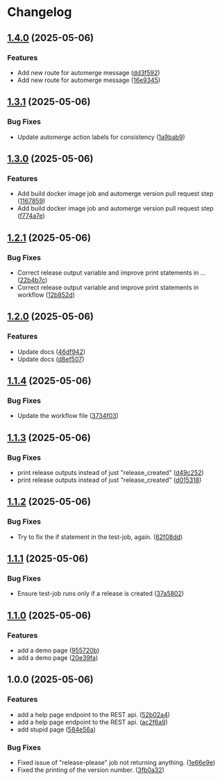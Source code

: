 # Changelog

## [1.4.0](https://github.com/rikdgd/semantic-versioning-demo/compare/v1.3.1...v1.4.0) (2025-05-06)


### Features

* Add new route for automerge message ([dd3f592](https://github.com/rikdgd/semantic-versioning-demo/commit/dd3f592e0b2a47dd93ee604f21f445744ca9cf34))
* Add new route for automerge message ([16e9345](https://github.com/rikdgd/semantic-versioning-demo/commit/16e9345fb8bab92efa71839de48063892849c9b5))

## [1.3.1](https://github.com/rikdgd/semantic-versioning-demo/compare/v1.3.0...v1.3.1) (2025-05-06)


### Bug Fixes

* Update automerge action labels for consistency ([1a9bab9](https://github.com/rikdgd/semantic-versioning-demo/commit/1a9bab927981ae63da50120be201f58e887c3fc5))

## [1.3.0](https://github.com/rikdgd/semantic-versioning-demo/compare/v1.2.1...v1.3.0) (2025-05-06)


### Features

* Add build docker image job and automerge version pull request step ([1167859](https://github.com/rikdgd/semantic-versioning-demo/commit/11678597382203a0ad64e1bb4bb4b5881a1e7dac))
* Add build docker image job and automerge version pull request step ([f774a7e](https://github.com/rikdgd/semantic-versioning-demo/commit/f774a7e3283294719dbaddb02a52877286cacd65))

## [1.2.1](https://github.com/rikdgd/semantic-versioning-demo/compare/v1.2.0...v1.2.1) (2025-05-06)


### Bug Fixes

* Correct release output variable and improve print statements in … ([22b4b7c](https://github.com/rikdgd/semantic-versioning-demo/commit/22b4b7cfbd1a331dedee7bb0117c45d0c5969490))
* Correct release output variable and improve print statements in workflow ([12b852d](https://github.com/rikdgd/semantic-versioning-demo/commit/12b852dedfc298c18ec9cc5d7f8f26073e696385))

## [1.2.0](https://github.com/rikdgd/semantic-versioning-demo/compare/v1.1.4...v1.2.0) (2025-05-06)


### Features

* Update docs ([46df942](https://github.com/rikdgd/semantic-versioning-demo/commit/46df942ae04b68442d77d35b0b0100f0e555c02e))
* Update docs ([d8ef507](https://github.com/rikdgd/semantic-versioning-demo/commit/d8ef507401310e68a4144fb913ed26c61318d73c))

## [1.1.4](https://github.com/rikdgd/semantic-versioning-demo/compare/v1.1.3...v1.1.4) (2025-05-06)


### Bug Fixes

* Update the workflow file ([3734f03](https://github.com/rikdgd/semantic-versioning-demo/commit/3734f0373b9ee26661aa64588bb1c5062c1765de))

## [1.1.3](https://github.com/rikdgd/semantic-versioning-demo/compare/v1.1.2...v1.1.3) (2025-05-06)


### Bug Fixes

* print release outputs instead of just "release_created" ([d49c252](https://github.com/rikdgd/semantic-versioning-demo/commit/d49c252d9fbf3215bb6b894841586ded272ed7c1))
* print release outputs instead of just "release_created" ([d015318](https://github.com/rikdgd/semantic-versioning-demo/commit/d01531800fb185ff65a265808fd77e014b47f4c4))

## [1.1.2](https://github.com/rikdgd/semantic-versioning-demo/compare/v1.1.1...v1.1.2) (2025-05-06)


### Bug Fixes

* Try to fix the if statement in the test-job, again. ([62f08dd](https://github.com/rikdgd/semantic-versioning-demo/commit/62f08ddd939eb1b3a0eae6f57b0e8d84ac990991))

## [1.1.1](https://github.com/rikdgd/semantic-versioning-demo/compare/v1.1.0...v1.1.1) (2025-05-06)


### Bug Fixes

* Ensure test-job runs only if a release is created ([37a5802](https://github.com/rikdgd/semantic-versioning-demo/commit/37a5802a10373d83eada7ebfe162a9830e5c0c56))

## [1.1.0](https://github.com/rikdgd/semantic-versioning-demo/compare/v1.0.0...v1.1.0) (2025-05-06)


### Features

* add a demo page ([955720b](https://github.com/rikdgd/semantic-versioning-demo/commit/955720bbe7e450415f50d014e8a5a819f200044e))
* add a demo page ([20e39fa](https://github.com/rikdgd/semantic-versioning-demo/commit/20e39faab6b904316286e74fe5dc967baa8a0dbd))

## 1.0.0 (2025-05-06)


### Features

* add a help page endpoint to the REST api. ([52b02a4](https://github.com/rikdgd/semantic-versioning-demo/commit/52b02a4f0ea9f130079aaba05b0dc0bf2bb6940f))
* add a help page endpoint to the REST api. ([ac2f6a9](https://github.com/rikdgd/semantic-versioning-demo/commit/ac2f6a9934024b06ec341015c2227f99c763acc7))
* add stupid page ([584e56a](https://github.com/rikdgd/semantic-versioning-demo/commit/584e56ab29348a5069573f852ad1404d84c8f466))


### Bug Fixes

* Fixed issue of "release-please" job not returning anything. ([1e66e9e](https://github.com/rikdgd/semantic-versioning-demo/commit/1e66e9e7ff463429a749f2319787d59ed84bb4d1))
* Fixed the printing of the version number. ([3fb0a32](https://github.com/rikdgd/semantic-versioning-demo/commit/3fb0a321e81b0d4fb7c982f4e85f9823df75dd64))
